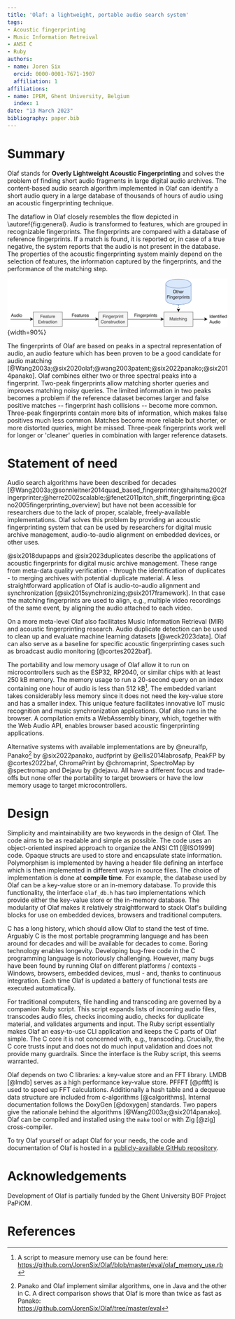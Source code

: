 ```yaml
---
title: 'Olaf: a lightweight, portable audio search system'
tags:
- Acoustic fingerprinting
- Music Information Retreival
- ANSI C
- Ruby
authors:
- name: Joren Six
  orcid: 0000-0001-7671-1907
  affiliation: 1
affiliations:
- name: IPEM, Ghent University, Belgium
  index: 1
date: "13 March 2023"
bibliography: paper.bib
---
```



# Summary

Olaf stands for __Overly Lightweight Acoustic Fingerprinting__ and solves the problem of finding short audio fragments in large digital audio archives. The content-based audio search algorithm implemented in Olaf can identify a short audio query in a large database of thousands of hours of audio using an acoustic fingerprinting technique.

The dataflow in Olaf closely resembles the flow depicted in \autoref{fig:general}. Audio is transformed to features, which are grouped in recognizable fingerprints. The fingerprints are compared with a database of reference fingerprints. If a match is found, it is reported or, in case of a true negative, the system reports that the audio is not present in the database. The properties of the acoustic fingerprinting system mainly depend on the selection of features, the information captured by the fingerprints, and the performance of the matching step.

![A general acoustic fingerprinting system. Features are extracted from audio and combined into fingerprints. The fingerprints are matched with fingerprints in a reference database. Finally, a match is reported.\label{fig:general}](docs/general_acoustic_fingerprinting_schema.png){width=90%}

The fingerprints of Olaf are based on peaks in a spectral representation of audio, an audio feature which has been proven to be a good candidate for audio matching [@Wang2003a;@six2020olaf;@wang2003patent;@six2022panako;@six2014panako]. Olaf combines either two or three spectral peaks into a fingerprint. Two-peak fingerprints allow matching shorter queries and improves matching noisy queries. The limited information in two peaks becomes a problem if the reference dataset becomes larger and false positive matches -- fingerprint hash collisions -- become more common. Three-peak fingerprints contain more bits of information, which makes false positives much less common. Matches become more reliable but shorter, or more distorted queries, might be missed. Three-peak fingerprints work well for longer or 'cleaner' queries in combination with larger reference datasets. 

# Statement of need

Audio search algorithms have been described for decades [@Wang2003a;@sonnleitner2014quad_based_fingerprinter;@haitsma2002fingerprinter;@herre2002scalable;@fenet2011pitch_shift_fingerprinting;@cano2005fingerprinting_overview] but have not been accessible for researchers due to the lack of proper, scalable, freely-available implementations. Olaf solves this problem by providing an acoustic fingerprinting system that can be used by researchers for digital music archive management, audio-to-audio alignment on embedded devices, or other uses. 

@six2018dupapps and @six2023duplicates describe the applications of acoustic fingerprints for digital music archive management. These range from meta-data quality verification - through the identification of duplicates - to merging archives with potential duplicate material. A less straightforward application of Olaf is audio-to-audio alignment and synchronization [@six2015synchronizing;@six2017framework]. In that case the matching fingerprints are used to align, e.g., multiple video recordings of the same event, by aligning the audio attached to each video.

On a more meta-level Olaf also facilitates Music Information Retrieval (MIR) and acoustic fingerprinting research. Audio duplicate detection can be used to clean up and evaluate machine learning datasets [@weck2023data]. Olaf can also serve as a baseline for specific acoustic fingerprinting cases such as broadcast audio monitoring [@cortes2022baf].

The portability and low memory usage of Olaf allow it to run on microcontrollers such as the ESP32, RP2040, or similar chips with at least 250 kB memory. The memory usage to run a 20-second query on an index containing one hour of audio is less than 512 kB[^1]. The embedded variant takes considerably less memory since it does not need the key-value store and has a smaller index. This unique feature facilitates innovative IoT music recognition and music synchronization applications. Olaf also runs in the browser. A compilation emits a WebAssembly binary, which, together with the Web Audio API, enables browser based acoustic fingerprinting applications. 

Alternative systems with available implementations are by @neuralfp, Panako[^2] by @six2022panako, audfprint by @ellis2014labrosafp, PeakFP by @cortes2022baf, ChromaPrint by @chromaprint, SpectroMap by @spectromap and Dejavu by @dejavu. All have a different focus and trade-offs but none offer the portability to target browsers or have the low memory usage to target microcontrollers.

# Design

Simplicity and maintainability are two keywords in the design of Olaf. The code aims to be as readable and simple as possible. The code uses an object-oriented inspired approach to organize the ANSI C11 [@ISO1999] code. Opaque structs are used to store and encapsulate state information. Polymorphism is implemented by having a header file defining an interface which is then implemented in different ways in source files. The choice of implementation is done at __compile time__. For example, the database used by Olaf can be a key-value store or an in-memory database. To provide this functionality, the interface `olaf_db.h` has two implementations which provide either the key-value store or the in-memory database. The modularity of Olaf makes it relatively straightforward to stack Olaf's building blocks for use on embedded devices, browsers and traditional computers.  

C has a long history, which should allow Olaf to stand the test of time. Arguably C is the most portable programming language and has been around for decades and will be available for decades to come. Boring technology enables longevity. Developing bug-free code in the C programming language is notoriously challenging. However, many bugs have been found by running Olaf on different platforms / contexts - Windows, browsers, embedded devices, musl - and, thanks to continuous integration. Each time Olaf is updated a battery of functional tests are executed automatically.

For traditional computers, file handling and transcoding are governed by a companion Ruby script. This script expands lists of incoming audio files, transcodes audio files, checks incoming audio, checks for duplicate material, and validates arguments and input. The Ruby script essentially makes Olaf an easy-to-use CLI application and keeps the C parts of Olaf simple. The C core it is not concerned with, e.g., transcoding. Crucially, the C core trusts input and does not do much input validation and does not provide many guardrails. Since the interface is the Ruby script, this seems warranted.

Olaf depends on two C libraries: a key-value store and an FFT library. LMDB [@lmdb] serves as a high performance key-value store. PFFFT [@pffft] is used to speed up FFT calculations. Additionally a hash table and a dequeue data structure are included from c-algorithms [@calgorithms]. Internal documentation follows the DoxyGen [@doxygen] standards. Two papers give the rationale behind the algorithms [@Wang2003a;@six2014panako]. Olaf can be compiled and installed using the `make` tool or with Zig [@zig] cross-compiler. 

To try Olaf yourself or adapt Olaf for your needs, the code and documentation of Olaf is hosted in a [publicly-available GitHub repository](https://github.com/JorenSix/Olaf). 

[^1]: A script to measure memory use can be found here:   
https://github.com/JorenSix/Olaf/blob/master/eval/olaf_memory_use.rb
[^2]: Panako and Olaf implement similar algorithms, one in Java and the other in C. A direct comparison shows that Olaf is more than twice as fast as Panako:   
https://github.com/JorenSix/Olaf/tree/master/eval


# Acknowledgements

Development of Olaf is partially funded by the Ghent University BOF Project PaPiOM.

# References
